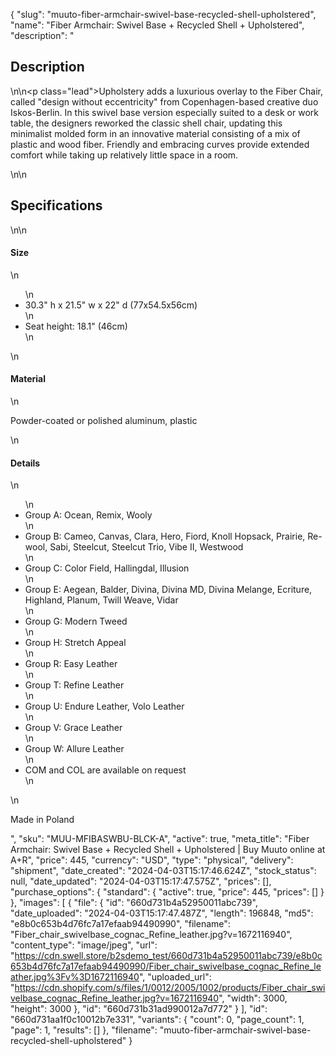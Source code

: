 {
  "slug": "muuto-fiber-armchair-swivel-base-recycled-shell-upholstered",
  "name": "Fiber Armchair: Swivel Base + Recycled Shell + Upholstered",
  "description": "<h2>Description</h2>\n<!-- split -->\n<p class=\"lead\">Upholstery adds a luxurious overlay to the Fiber Chair, called \"design without eccentricity\" from Copenhagen-based creative duo Iskos-Berlin. In this swivel base version especially suited to a desk or work table, the designers reworked the classic shell chair, updating this minimalist molded form in an innovative material consisting of a mix of plastic and wood fiber. Friendly and embracing curves provide extended comfort while taking up relatively little space in a room.</p>\n<!-- split -->\n<h2>Specifications</h2>\n<!-- split -->\n<h4>Size</h4>\n<ul>\n<li>30.3\" h x 21.5\" w x 22\" d (77x54.5x56cm)</li>\n<li>Seat height: 18.1\" (46cm)</li>\n</ul>\n<h4>Material</h4>\n<p>Powder-coated or polished aluminum, plastic</p>\n<h4>Details</h4>\n<ul>\n<li>Group A: Ocean, Remix, Wooly</li>\n<li>Group B: Cameo, Canvas, Clara, Hero, Fiord, Knoll Hopsack, Prairie, Re-wool, Sabi, Steelcut, Steelcut Trio, Vibe II, Westwood</li>\n<li>Group C: Color Field, Hallingdal, Illusion</li>\n<li>Group E: Aegean, Balder, Divina, Divina MD, Divina Melange, Ecriture, Highland, Planum, Twill Weave, Vidar</li>\n<li>Group G: Modern Tweed</li>\n<li>Group H: Stretch Appeal</li>\n<li>Group R: Easy Leather</li>\n<li>Group T: Refine Leather</li>\n<li>Group U: Endure Leather, Volo Leather</li>\n<li>Group V: Grace Leather</li>\n<li>Group W: Allure Leather</li>\n<li>COM and COL are available on request</li>\n</ul>\n<p>Made in Poland</p>",
  "sku": "MUU-MFIBASWBU-BLCK-A",
  "active": true,
  "meta_title": "Fiber Armchair: Swivel Base + Recycled Shell + Upholstered | Buy Muuto online at A+R",
  "price": 445,
  "currency": "USD",
  "type": "physical",
  "delivery": "shipment",
  "date_created": "2024-04-03T15:17:46.624Z",
  "stock_status": null,
  "date_updated": "2024-04-03T15:17:47.575Z",
  "prices": [],
  "purchase_options": {
    "standard": {
      "active": true,
      "price": 445,
      "prices": []
    }
  },
  "images": [
    {
      "file": {
        "id": "660d731b4a52950011abc739",
        "date_uploaded": "2024-04-03T15:17:47.487Z",
        "length": 196848,
        "md5": "e8b0c653b4d76fc7a17efaab94490990",
        "filename": "Fiber_chair_swivelbase_cognac_Refine_leather.jpg?v=1672116940",
        "content_type": "image/jpeg",
        "url": "https://cdn.swell.store/b2sdemo_test/660d731b4a52950011abc739/e8b0c653b4d76fc7a17efaab94490990/Fiber_chair_swivelbase_cognac_Refine_leather.jpg%3Fv%3D1672116940",
        "uploaded_url": "https://cdn.shopify.com/s/files/1/0012/2005/1002/products/Fiber_chair_swivelbase_cognac_Refine_leather.jpg?v=1672116940",
        "width": 3000,
        "height": 3000
      },
      "id": "660d731b31ad990012a7d772"
    }
  ],
  "id": "660d731aa1f0c10012b7e331",
  "variants": {
    "count": 0,
    "page_count": 1,
    "page": 1,
    "results": []
  },
  "filename": "muuto-fiber-armchair-swivel-base-recycled-shell-upholstered"
}